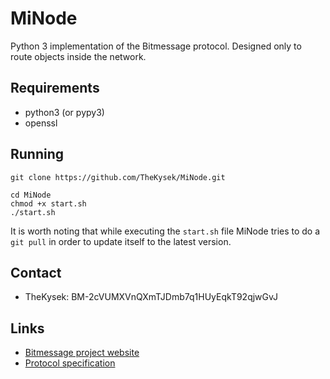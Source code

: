 # MiNode
Python 3 implementation of the Bitmessage protocol. Designed only to route objects inside the network.

## Requirements
- python3 (or pypy3)
- openssl

## Running
```
git clone https://github.com/TheKysek/MiNode.git
```
```
cd MiNode
chmod +x start.sh
./start.sh
```

It is worth noting that while executing the `start.sh` file MiNode tries to do a `git pull` in order to update itself to the latest version.

## Contact
- TheKysek: BM-2cVUMXVnQXmTJDmb7q1HUyEqkT92qjwGvJ

## Links
- [Bitmessage project website](https://bitmessage.org)
- [Protocol specification](https://bitmessage.org/wiki/Protocol_specification)
